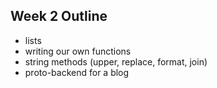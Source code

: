 ## Week 2 Outline

+ lists
+ writing our own functions
+ string methods (upper, replace, format, join)
+ proto-backend for a blog
